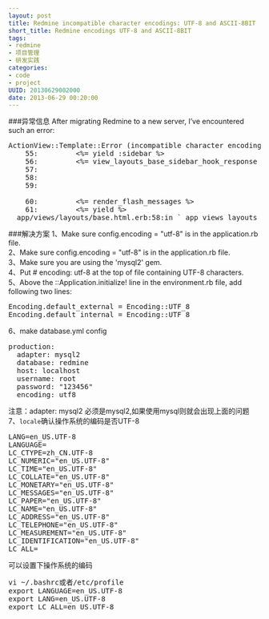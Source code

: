 ```yaml
---
layout: post
title: Redmine incompatible character encodings: UTF-8 and ASCII-8BIT
short_title: Redmine encodings UTF-8 and ASCII-8BIT
tags: 
- redmine
- 项目管理
- 研发实践
categories:
- code
- project
UUID: 20130629002000
date: 2013-06-29 00:20:00
---
```


###异常信息
After migrating Redmine to a new server, I’ve encountered such an error:
<pre id="ruby">
ActionView::Template::Error (incompatible character encodings: ASCII-8BIT and UTF-8):
    55:         <%= yield :sidebar %>
    56:         <%= view_layouts_base_sidebar_hook_response %>
    57:     </div>
    58: 
    59:     <div id="content">
    60:         <%= render_flash_messages %>
    61:         <%= yield %>
  app/views/layouts/base.html.erb:58:in `_app_views_layouts_base_html_erb__1607427593261861101_37006840
</pre>

###解决方案
1、Make sure config.encoding = "utf-8" is in the application.rb file.<br>
2、Make sure config.encoding = "utf-8" is in the application.rb file.<br>
3、Make sure you are using the 'mysql2' gem.<br>
4、Put # encoding: utf-8 at the top of file containing UTF-8 characters.<br>
5、Above the <App Name>::Application.initialize! line in the environment.rb file, add following two lines:
<pre id="bash">
Encoding.default_external = Encoding::UTF_8
Encoding.default_internal = Encoding::UTF_8
</pre>
6、make database.yml config 
<pre id="bash">
production:
  adapter: mysql2
  database: redmine
  host: localhost
  username: root
  password: "123456"
  encoding: utf8
</pre>
注意：adapter: mysql2 必须是mysql2,如果使用mysql则就会出现上面的问题
7、<code>locale</code>确认操作系统的编码是否UTF-8
<pre id="bash">
LANG=en_US.UTF-8
LANGUAGE=
LC_CTYPE=zh_CN.UTF-8
LC_NUMERIC="en_US.UTF-8"
LC_TIME="en_US.UTF-8"
LC_COLLATE="en_US.UTF-8"
LC_MONETARY="en_US.UTF-8"
LC_MESSAGES="en_US.UTF-8"
LC_PAPER="en_US.UTF-8"
LC_NAME="en_US.UTF-8"
LC_ADDRESS="en_US.UTF-8"
LC_TELEPHONE="en_US.UTF-8"
LC_MEASUREMENT="en_US.UTF-8"
LC_IDENTIFICATION="en_US.UTF-8"
LC_ALL=
</pre>
可以设置下操作系统的编码
<pre id="bash">
vi ~/.bashrc或者/etc/profile
export LANGUAGE=en_US.UTF-8
export LANG=en_US.UTF-8
export LC_ALL=en_US.UTF-8
</pre>

